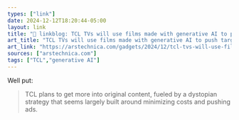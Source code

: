 ```yaml
---
types: ["link"]
date: 2024-12-12T18:20:44-05:00
layout: link
title: "🔗 linkblog: TCL TVs will use films made with generative AI to push targeted ads'"
art_title: "TCL TVs will use films made with generative AI to push targeted ads"
art_link: "https://arstechnica.com/gadgets/2024/12/tcl-tvs-will-use-films-made-with-generative-ai-to-push-targeted-ads/"
sources: ["arstechnica.com"]
tags: ["TCL","generative AI"]
---
```

Well put:

> TCL plans to get more into original content, fueled by a dystopian strategy that seems largely built around minimizing costs and pushing ads.
